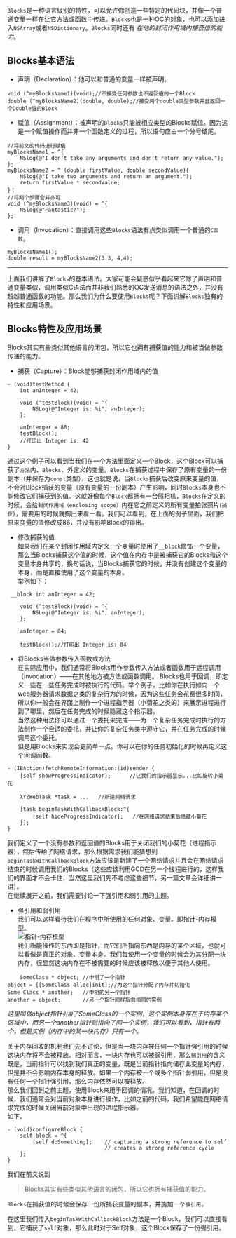 `Blocks`是一种语言级别的特性，可以允许你创造一些特定的代码块，并像一个普通变量一样在让它方法或函数中传递。`Blocks`也是一种OC的对象，也可以添加进入`NSArray`或者`NSDictionary`。`Blocks`同时还有 *在他的封闭作用域内捕获值的能力*。 
## Blocks基本语法
- 声明（Declaration）：他可以和普通的变量一样被声明。
```
void (^myBlocksName1)(void);//不接受任何参数也不返回值的一个Block
double (^myBlocksName2)(double, double);//接受两个double类型参数并且返回一个Double值的Block
```
- 赋值（Assignment）：被声明的`Blocks`只能被相应类型的Blocks赋值。因为这是一个赋值操作而并非一个函数定义的过程，所以语句应由一个分号结尾。
```
//将前文的代码进行赋值
myBlocksName1 = ^{
    NSlog(@"I don't take any arguments and don't return any value.");
};
myBlocksName2 = ^ (double firstValue, double secondValue){
    NSlog(@"I take two arguments and return an argument.");
    return firstValue * secondValue;
}；
//将两个步骤合并亦可
void (^myBlocksName3)(void) = ^{
    NSlog(@"Fantastic?");
};
```
- 调用（Invocation）：直接调用这些`Blocks`语法有点类似调用一个普通的`C函数`。
```
myBlocksName1();
double result = myBlocksName2(3.3, 4,4);
```

***
上面我们讲解了`Blocks`的基本语法。大家可能会疑惑似乎看起来它除了声明和普通变量类似，调用类似C语法而并非我们熟悉的OC发送消息的语法之外，并没有超越普通函数的功能。那么我们为什么要使用`Blocks`呢？下面讲解`Blocks`独有的特性和应用场景。
## Blocks特性及应用场景
Blocks其实有些类似其他语言的闭包，所以它也拥有捕获值的能力和被当做参数传递的能力。
- 捕获（Capture）：Block能够捕获封闭作用域内的值  
```
- (void)testMethod {
    int anInteger = 42;
 
    void (^testBlock)(void) = ^{
        NSLog(@"Integer is: %i", anInteger);
    };
 
    anInterger = 86;
    testBlock();
    //打印出 Integer is: 42
}
```
通过这个例子可以看到当我们在一个方法里面定义一个Block，这个Block可以捕获了`方法`内、`Blocks`、外定义的变量。`Blocks`在捕获过程中保存了原有变量的一份副本（并保存为`const`类型），这也就是说，当`Blocks`捕获后改变原来变量的值，不会对Block捕获的变量（原有变量的一份副本）产生影响，同时`Blocks`本身也不能修改它们捕获到的值。这就好像每个`Block`都拥有一台照相机，`Blocks`在定义的时候，会给`封闭作用域（enclosing scope）`内在它之前定义的所有变量拍张照片(`捕获`），需要用的时候就掏出来看一看。我们可以看到，在上面的例子里面，我们把原来变量的值修改成86，并没有影响Block的输出。
- 修改捕获的值  
如果我们在某个封闭作用域内定义一个变量时使用了`__block`修饰一个变量，那么当Blocks捕获这个值的时候，这个值在内存中是被捕获它的Blocks和这个变量本身共享的，换句话说，当Blocks捕获它的时候，并没有创建这个变量的本身，而是直接使用了这个变量的本身。  
举例如下：  
```
 __block int anInteger = 42;
 
    void (^testBlock)(void) = ^{
        NSLog(@"Integer is: %i", anInteger);
    };
 
    anInteger = 84;
 
    testBlock();//打印出 Integer is: 84
```
- 将Blocks当做参数传入函数或方法  
在实际应用中，我们通常将Blocks用作参数传入方法或者函数用于远程调用（invocation）——在其他地方被方法或函数调用。
Blocks也用于回调，即定义一些在一些任务完成时被执行的代码。举个例子，比如你在执行如向一个web服务器请求数据之类的复杂行为的时候，因为这些任务会花费很多时间，所以你一般会在界面上制作一个进程指示器（小菊花之类的）来展示进程进行到了哪里，然后在任务完成的时候隐藏这个指示器。  
当然这种用法你可以通过一个委托来完成——为一个复杂任务完成时执行的方法制作一个合适的委托，并让你的复杂任务类中遵守它，并在任务完成的时候调用这个委托。  
但是用Blocks来实现会更简单一点。你可以在你的任务初始化的时候再定义这个回调函数。  
```
- (IBAction)fetchRemoteInformation:(id)sender {
    [self showProgressIndicator];      //让我们的指示器显示...比如旋转小菊花
 
    XYZWebTask *task = ...   //新建网络请求
 
    [task beginTaskWithCallbackBlock:^{
        [self hideProgressIndicator];   //在网络请求结束后隐藏小菊花
    }];
}
```
我们定义了一个没有参数和返回值的Blocks用于关闭我们的小菊花（进程指示器），然后传给了网络请求，那么根据需求我们能猜想到`beginTaskWithCallbackBlock`方法应该是新建了一个网络请求并且会在网络请求结束的时候调用我们的Blocks（这些应该利用GCD在另一个线程进行的，这样我们的界面才不会卡住，当然这里我们先不考虑这些细节，另一篇文章会详细讲一讲）。  
在继续展开之前，我们需要讨论一下强引用和弱引用的主题。  
- 强引用和弱引用  
我们可以这样看待我们在程序中所使用的任何对象、变量。即指针-内存模型。  
![指针-内存模型]()  
我们所能操作的东西即是指针，而它们所指向东西是内存的某个区域，也就可以看做是真正的对象、变量本身。我们每使用一个变量的时候会为其分配一块内存，很显然这块内存在不被需要的时候应该被释放以便于其他人使用。 
```
    SomeClass * object; //申明了一个指针
object = [[SomeClass alloc]init];//为这个指针分配了内存并初始化
Some Class * another;   //申明的另一个指针
another = object;       //另一个指针同样指向相同的实例

```
_这里叫做object指针`引用`了SomeClass的一个实例，这个实例本身存在于内存某个区域中，而另一个another指针则指向了同一个实例，我们可以看到，指针有两个，但是实例（内存中的某一块内存）只有一个。_  

关于内存回收的机制我们先不讨论，但是当一块内存被任何一个指针强引用的时候这块内存将不会被释放。相对而言，一块内存也可以被弱引用，那么`弱引用`的含义既是，当前指针可以找到我们真正的变量，既是当前指针指向储存此变量的内存，但是并不会影响内存本身的释放。如果一个内存被一个或多个指针弱引用，但是没有任何一个指针强引用，那么内存依然可以被释放。  
那么我们回到之前主题，使用Block来用于回调的情况。我们知道，在回调的时候，我们通常会对当前对象本身进行操作，比如之前的代码，我们希望能在网络请求完成的时候关闭当前对象中出现的进程指示器。  
如下。
```
- (void)configureBlock {
    self.block = ^{
        [self doSomething];    // capturing a strong reference to self
                               // creates a strong reference cycle
    };
}
```
我们在前文说到
> Blocks其实有些类似其他语言的闭包，所以它也拥有捕获值的能力。

`Blocks`在捕获值的时候会保存一份所捕获变量的副本，并施加一个`强引用`。

在这里我们传入`beginTaskWithCallbackBlock`方法是一个Block，我们可以直接看到，它捕获了`self`对象，那么此时对于Self对象，这个Block保存了一份强引用。
